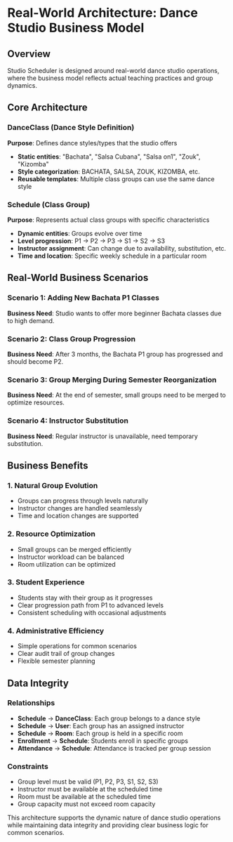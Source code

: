 # Real-World Architecture: Dance Studio Business Model

## Overview
Studio Scheduler is designed around real-world dance studio operations, where the business model reflects actual teaching practices and group dynamics.

## Core Architecture

### DanceClass (Dance Style Definition)
**Purpose**: Defines dance styles/types that the studio offers
- **Static entities**: "Bachata", "Salsa Cubana", "Salsa on1", "Zouk", "Kizomba"
- **Style categorization**: BACHATA, SALSA, ZOUK, KIZOMBA, etc.
- **Reusable templates**: Multiple class groups can use the same dance style

### Schedule (Class Group)
**Purpose**: Represents actual class groups with specific characteristics
- **Dynamic entities**: Groups evolve over time
- **Level progression**: P1 → P2 → P3 → S1 → S2 → S3
- **Instructor assignment**: Can change due to availability, substitution, etc.
- **Time and location**: Specific weekly schedule in a particular room

## Real-World Business Scenarios

### Scenario 1: Adding New Bachata P1 Classes
**Business Need**: Studio wants to offer more beginner Bachata classes due to high demand.

### Scenario 2: Class Group Progression
**Business Need**: After 3 months, the Bachata P1 group has progressed and should become P2.

### Scenario 3: Group Merging During Semester Reorganization
**Business Need**: At the end of semester, small groups need to be merged to optimize resources.

### Scenario 4: Instructor Substitution
**Business Need**: Regular instructor is unavailable, need temporary substitution.

## Business Benefits

### 1. Natural Group Evolution
- Groups can progress through levels naturally
- Instructor changes are handled seamlessly
- Time and location changes are supported

### 2. Resource Optimization
- Small groups can be merged efficiently
- Instructor workload can be balanced
- Room utilization can be optimized

### 3. Student Experience
- Students stay with their group as it progresses
- Clear progression path from P1 to advanced levels
- Consistent scheduling with occasional adjustments

### 4. Administrative Efficiency
- Simple operations for common scenarios
- Clear audit trail of group changes
- Flexible semester planning

## Data Integrity

### Relationships
- **Schedule** → **DanceClass**: Each group belongs to a dance style
- **Schedule** → **User**: Each group has an assigned instructor
- **Schedule** → **Room**: Each group is held in a specific room
- **Enrollment** → **Schedule**: Students enroll in specific groups
- **Attendance** → **Schedule**: Attendance is tracked per group session

### Constraints
- Group level must be valid (P1, P2, P3, S1, S2, S3)
- Instructor must be available at the scheduled time
- Room must be available at the scheduled time
- Group capacity must not exceed room capacity

This architecture supports the dynamic nature of dance studio operations while maintaining data integrity and providing clear business logic for common scenarios. 